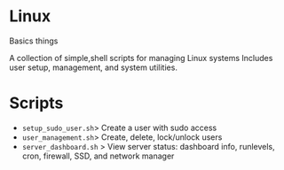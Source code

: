 # Linux
Basics things

A collection of simple,shell scripts for managing Linux systems
Includes user setup, management, and system utilities.

# Scripts

- `setup_sudo_user.sh`> Create a user with sudo access
- `user_management.sh`> Create, delete, lock/unlock users
- `server_dashboard.sh` > View server status: dashboard info, runlevels, cron, firewall, SSD, and network manager
